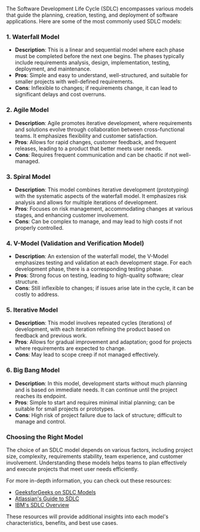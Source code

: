 The Software Development Life Cycle (SDLC) encompasses various models that guide the planning, creation, testing, and deployment of software applications. Here are some of the most commonly used SDLC models:

### 1. Waterfall Model
- **Description**: This is a linear and sequential model where each phase must be completed before the next one begins. The phases typically include requirements analysis, design, implementation, testing, deployment, and maintenance.
- **Pros**: Simple and easy to understand, well-structured, and suitable for smaller projects with well-defined requirements.
- **Cons**: Inflexible to changes; if requirements change, it can lead to significant delays and cost overruns.

### 2. Agile Model
- **Description**: Agile promotes iterative development, where requirements and solutions evolve through collaboration between cross-functional teams. It emphasizes flexibility and customer satisfaction.
- **Pros**: Allows for rapid changes, customer feedback, and frequent releases, leading to a product that better meets user needs.
- **Cons**: Requires frequent communication and can be chaotic if not well-managed.

### 3. Spiral Model
- **Description**: This model combines iterative development (prototyping) with the systematic aspects of the waterfall model. It emphasizes risk analysis and allows for multiple iterations of development.
- **Pros**: Focuses on risk management, accommodating changes at various stages, and enhancing customer involvement.
- **Cons**: Can be complex to manage, and may lead to high costs if not properly controlled.

### 4. V-Model (Validation and Verification Model)
- **Description**: An extension of the waterfall model, the V-Model emphasizes testing and validation at each development stage. For each development phase, there is a corresponding testing phase.
- **Pros**: Strong focus on testing, leading to high-quality software; clear structure.
- **Cons**: Still inflexible to changes; if issues arise late in the cycle, it can be costly to address.

### 5. Iterative Model
- **Description**: This model involves repeated cycles (iterations) of development, with each iteration refining the product based on feedback and previous work.
- **Pros**: Allows for gradual improvement and adaptation; good for projects where requirements are expected to change.
- **Cons**: May lead to scope creep if not managed effectively.

### 6. Big Bang Model
- **Description**: In this model, development starts without much planning and is based on immediate needs. It can continue until the project reaches its endpoint.
- **Pros**: Simple to start and requires minimal initial planning; can be suitable for small projects or prototypes.
- **Cons**: High risk of project failure due to lack of structure; difficult to manage and control.

### Choosing the Right Model
The choice of an SDLC model depends on various factors, including project size, complexity, requirements stability, team experience, and customer involvement. Understanding these models helps teams to plan effectively and execute projects that meet user needs efficiently.

For more in-depth information, you can check out these resources:
- [GeeksforGeeks on SDLC Models](https://www.geeksforgeeks.org/software-development-life-cycle-sdlc/) 
- [Atlassian's Guide to SDLC](https://www.atlassian.com/software-development/software-development-life-cycle)
- [IBM's SDLC Overview](https://www.ibm.com/cloud/learn/software-development-lifecycle) 

These resources will provide additional insights into each model's characteristics, benefits, and best use cases.
